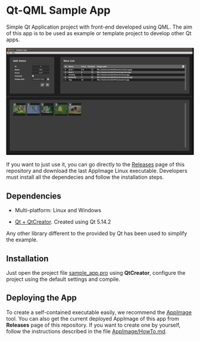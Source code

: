 # Qt-QML Sample App

Simple Qt Application project with front-end developed using QML. The aim of this app is to be used as example or template project to develop other Qt apps.

<p align="center">
    <img src="readme_sample.png" width="900">
</p>

If you want to just use it, you can go directly to the [Releases](https://github.com/robotics-upo/haru-routines-creator/releases/latest) page of this repository and download the last AppImage Linux executable. Developers must install all the dependecies and follow the installation steps.

## Dependencies

* Multi-platform: Linux and Windows

* [Qt + QtCreator](https://www.qt.io/download). Created using Qt 5.14.2

Any other library different to the provided by Qt has been used to simplify the example.

## Installation

Just open the project file [sample_app.pro](haru_routines_creator.pro) using **QtCreator**, configure the project using the default settings and compile.


## Deploying the App

To create a self-contained executable easily, we recommend the [AppImage](https://github.com/probonopd/linuxdeployqt) tool. You can also get the current deployed AppImage of this app from **Releases** page of this repository. If you want to create one by yourself, follow the instructions described in the file [AppImage/HowTo.md](AppImage/HowTo.md).